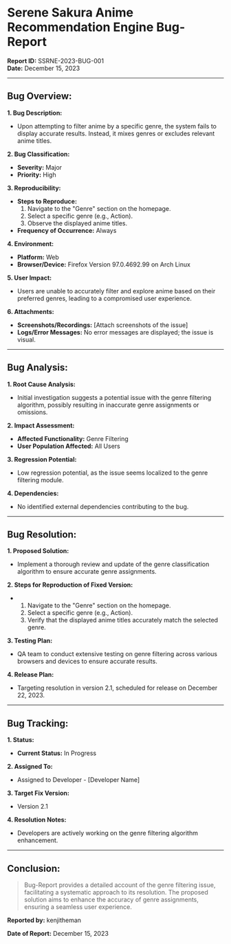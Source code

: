 # Serene Sakura Anime Recommendation Engine Bug-Report

**Report ID:** SSRNE-2023-BUG-001  
**Date:** December 15, 2023

---

## Bug Overview:

**1. Bug Description:**
   - Upon attempting to filter anime by a specific genre, the system fails to display accurate results. Instead, it mixes genres or excludes relevant anime titles.

**2. Bug Classification:**
   - **Severity:** Major  
   - **Priority:** High

**3. Reproducibility:**
   - **Steps to Reproduce:**
      1. Navigate to the "Genre" section on the homepage.
      2. Select a specific genre (e.g., Action).
      3. Observe the displayed anime titles.
   - **Frequency of Occurrence:** Always

**4. Environment:**
   - **Platform:** Web  
   - **Browser/Device:** Firefox Version 97.0.4692.99 on Arch Linux

**5. User Impact:**
   - Users are unable to accurately filter and explore anime based on their preferred genres, leading to a compromised user experience.

**6. Attachments:**
   - **Screenshots/Recordings:** [Attach screenshots of the issue]  
   - **Logs/Error Messages:** No error messages are displayed; the issue is visual.

---

## Bug Analysis:

**1. Root Cause Analysis:**
   - Initial investigation suggests a potential issue with the genre filtering algorithm, possibly resulting in inaccurate genre assignments or omissions.

**2. Impact Assessment:**
   - **Affected Functionality:** Genre Filtering  
   - **User Population Affected:** All Users

**3. Regression Potential:**
   - Low regression potential, as the issue seems localized to the genre filtering module.

**4. Dependencies:**
   - No identified external dependencies contributing to the bug.

---

## Bug Resolution:

**1. Proposed Solution:**
   - Implement a thorough review and update of the genre classification algorithm to ensure accurate genre assignments.

**2. Steps for Reproduction of Fixed Version:**
   - 1. Navigate to the "Genre" section on the homepage.
      2. Select a specific genre (e.g., Action).
      3. Verify that the displayed anime titles accurately match the selected genre.

**3. Testing Plan:**
   - QA team to conduct extensive testing on genre filtering across various browsers and devices to ensure accurate results.

**4. Release Plan:**
   - Targeting resolution in version 2.1, scheduled for release on December 22, 2023.

---

## Bug Tracking:

**1. Status:**
   - **Current Status:** In Progress

**2. Assigned To:**
   - Assigned to Developer - [Developer Name]

**3. Target Fix Version:**
   - Version 2.1

**4. Resolution Notes:**
   - Developers are actively working on the genre filtering algorithm enhancement.

---

## Conclusion:

> Bug-Report provides a detailed account of the genre filtering issue, facilitating a systematic approach to its resolution. The proposed solution aims to enhance the accuracy of genre assignments, ensuring a seamless user experience.

**Reported by:**
kenjitheman

**Date of Report:**
December 15, 2023

